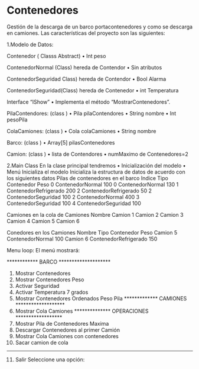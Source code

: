 # Contenedores
Gestión de la descarga de un barco portacontenedores y como se descarga en camiones.
Las características del proyecto son las siguientes:


1.Modelo de Datos:


Contenedor ( Classs Abstract)
•	Int peso

ContenedorNormal (Class) hereda de Contendor
•	Sin atributos

ContenedorSeguridad Class) hereda de Contendor
•	Bool Alarma

ContenedorSeguridad(Class) hereda de Contenedor
•	int Temperatura


Interface “IShow”
•	Implementa el método “MostrarContenedores”.

PilaContendores: (class )
•	Pila pilaContendores
•	String nombre
•	Int pesoPila

ColaCamiones: (class )
•	Cola colaCamiones
•	String nombre


Barco: (class )
•	Array[5] pilasContenedores

Camion: (class )
•	lista de Contendores
•	numMaximo de Contenedores=2

2.Main Class
En la clase principal tendremos
•	Inicialización del modelo
•	Menú 
Inicializa el modelo
Inicializa la estructura de datos de acuerdo con los siguientes datos
Pilas de contenedores en el barco
Indice	Tipo Contenedor	Peso
0	ContenedorNormal	100
0	ContenedorNormal	130
1	ContenedorRefrigerado	200
2	ContenedorRefrigerado	50
2	ContenedorSeguridad	100
2	ContenedorNormal	400
3	ContenedorSeguridad	100
4	ContenedorSeguridad	100

 Camiones en la cola de Camiones
Nombre
Camion 1
Camion 2
Camion 3
Camion 4
Camion 5
Camion 6
        
Conedores en los Camiones
Nombre	Tipo Contenedor	Peso
Camion 5	ContenedorNormal	100
Camion 6	ContenedorRefrigerado	150



Menu loop:
El menú mostrará:

************ BARCO ********************
1. Mostrar Contenedores
2. Mostrar Contenedores Peso
3. Activar Seguridad
4. Activar Temperatura 7 grados
5. Mostrar Contenedores Ordenados Peso Pila
************* CAMIONES *******************
6. Mostrar Cola Camiones
************** OPERACIONES ******************
7. Mostrar Pila de Contenedores Maxima
8. Descargar Contenedores al primer Camión
9. Mostrar Cola Camiones con contenedores
10. Sacar camion de cola
********************************
11. Salir
Seleccione una opción:

